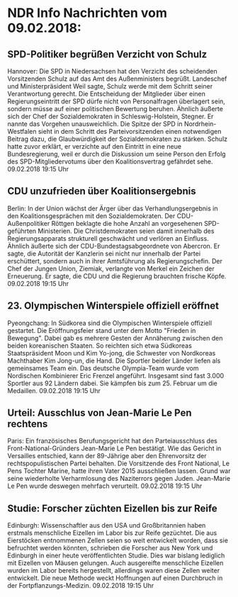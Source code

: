 # NDR Info Nachrichten vom 09.02.2018:


## SPD-Politiker begrüßen Verzicht von Schulz
Hannover: Die SPD in Niedersachsen hat den Verzicht des scheidenden Vorsitzenden Schulz auf das Amt des Außenministers begrüßt. Landeschef und Ministerpräsident Weil sagte, Schulz werde mit dem Schritt seiner Verantwortung gerecht. Die Entscheidung der Mitglieder über einen Regierungseintritt der SPD dürfe nicht von Personalfragen überlagert sein, sondern müsse auf einer politischen Bewertung beruhen. Ähnlich äußerte sich der Chef der Sozialdemokraten in Schleswig-Holstein, Stegner. Er nannte das Vorgehen unausweichlich. Die Spitze der SPD in Nordrhein-Westfalen sieht in dem Schritt des Parteivorsitzenden einen notwendigen Beitrag dazu, die Glaubwürdigkeit der Sozialdemokraten zu stärken. Schulz hatte zuvor erklärt, er verzichte auf den Eintritt in eine neue Bundesregierung, weil er durch die Diskussion um seine Person den Erfolg des SPD-Mitgliedervotums über den Koalitionsvertrag gefährdet sehe. 09.02.2018 19:15 Uhr 

## CDU unzufrieden über Koalitionsergebnis
Berlin: In der Union wächst der Ärger über das Verhandlungsergebnis in den Koalitionsgesprächen mit den Sozialdemokraten. Der CDU-Außenpolitiker Röttgen beklagte die hohe Anzahl an vorgesehenen SPD-geführten Ministerien. Die Christdemokraten seien damit innerhalb des Regierungsapparats strukturell geschwächt und verlören an Einfluss. Ähnlich äußerte sich der CDU-Bundestagsabgeordnete von Abercron. Er sagte, die Autorität der Kanzlerin sei nicht nur innerhalb der Partei erschüttert, sondern auch in ihrer Amtsführung als Regierungschefin. Der Chef der Jungen Union, Ziemiak, verlangte von Merkel ein Zeichen der Erneuerung. Er sagte, die CDU und die Regierung brauchten frische Köpfe. 09.02.2018 19:15 Uhr 

## 23. Olympischen Winterspiele offiziell eröffnet
Pyeongchang: In Südkorea sind die Olympischen Winterspiele offiziell gestartet. Die Eröffnungsfeier stand unter dem Motto "Frieden in Bewegung". Dabei gab es mehrere Gesten der Annäherung zwischen den beiden koreanischen Staaten. So reichten sich etwa Südkoreas Staatspräsident Moon und Kim Yo-jong, die Schwester von Nordkoreas Machthaber Kim Jong-un, die Hand. Die Sportler beider Länder liefen als gemeinsames Team ein. Das deutsche Olympia-Team wurde vom Nordischen Kombinierer Eric Frenzel angeführt. Insgesamt sind fast 3.000 Sportler aus 92 Ländern dabei. Sie kämpfen bis zum 25. Februar um die Medaillen. 09.02.2018 19:15 Uhr 

## Urteil: Ausschlus von Jean-Marie Le Pen rechtens
Paris: Ein französisches Berufungsgericht hat den Parteiausschluss des Front-National-Gründers Jean-Marie Le Pen bestätigt. Wie das Gericht in Versailles entschied, kann der 89-Jährige aber den Ehrenvorsitz der rechtspopulistischen Partei behalten. Die Vorsitzende des Front National, Le Pens Tochter Marine, hatte ihren Vater 2015 ausschließen lassen. Grund war seine wiederholte Verharmlosung des Naziterrors gegen Juden. Jean-Marie Le Pen wurde deswegen mehrfach verurteilt. 09.02.2018 19:15 Uhr 

## Studie: Forscher züchten Eizellen bis zur Reife
Edinburgh:   Wissenschaftler aus den USA und Großbritannien haben erstmals menschliche Eizellen im Labor bis zur Reife gezüchtet. Die aus Eierstöcken entnommenen Zellen seien so weit entwickelt worden, dass sie befruchtet werden könnten, schrieben die Forscher aus New York und Edinburgh in einer heute veröffentlichten Studie. Dies war bislang lediglich mit Eizellen von Mäusen gelungen. Auch ausgereifte menschliche Eizellen wurden im Labor bereits hergestellt, allerdings waren diese Zellen weiter entwickelt. Die neue Methode weckt Hoffnungen auf einen Durchbruch in der Fortpflanzungs-Medizin. 09.02.2018 19:15 Uhr 
